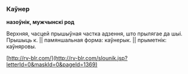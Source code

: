 ### Каўнер
**назоўнік, мужчынскі род**

Верхняя, часцей прышыўная частка адзення, што прылягае да шыі. Прышыць к. || памяншальная форма: каўнерык. || прыметнік: каўняровы.

<a rel="author">[http://rv-blr.com/](http://rv-blr.com/slounik.jsp?letterId=0&maskId=0&pageId=1369)</a>

